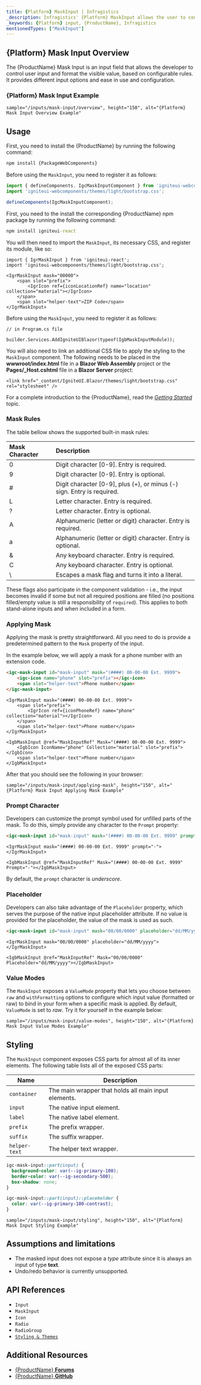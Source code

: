 ```yaml
---
title: {Platform} MaskInput | Infragistics
_description: Infragistics' {Platform} MaskInput allows the user to control input and format the visible value based on configurable mask rules
_keywords: {Platform} input, {ProductName}, Infragistics
mentionedTypes: ["MaskInput"]
---
```


## {Platform} Mask Input Overview

The {ProductName} Mask Input is an input field that allows the developer to control user input and format the visible value, based on configurable rules. It provides different input options and ease in use and configuration.

### {Platform} Mask Input Example

`sample="/inputs/mask-input/overview", height="150", alt="{Platform} Mask Input Overview Example"`

## Usage

<!-- WebComponents -->
First, you need to install the {ProductName} by running the following command:

```cmd
npm install {PackageWebComponents}
```
Before using the `MaskInput`, you need to register it as follows:
<!-- end: WebComponents -->

```ts
import { defineComponents, IgcMaskInputComponent } from 'igniteui-webcomponents';
import 'igniteui-webcomponents/themes/light/bootstrap.css';

defineComponents(IgcMaskInputComponent);
```

<!-- React -->
First, you need to the install the corresponding {ProductName} npm package by running the following command:

```cmd
npm install igniteui-react
```

You will then need to import the `MaskInput`, its necessary CSS, and register its module, like so:
```tsx
import { IgrMaskInput } from 'igniteui-react';
import 'igniteui-webcomponents/themes/light/bootstrap.css';
```
<!-- end: React -->

```tsx
<IgrMaskInput mask="00000">
    <span slot="prefix">
        <IgrIcon ref={iconLocationRef} name="location" collection="material"></IgrIcon>
    </span>
    <span slot="helper-text">ZIP Code</span>
</IgrMaskInput>
```

<!-- Blazor -->
Before using the `MaskInput`, you need to register it as follows:

```razor
// in Program.cs file

builder.Services.AddIgniteUIBlazor(typeof(IgbMaskInputModule));
```

You will also need to link an additional CSS file to apply the styling to the `MaskInput` component. The following needs to be placed in the **wwwroot/index.html** file in a **Blazor Web Assembly** project or the **Pages/_Host.cshtml** file in a **Blazor Server** project:

```razor
<link href="_content/IgniteUI.Blazor/themes/light/bootstrap.css" rel="stylesheet" />
```

<!-- end: Blazor -->

For a complete introduction to the {ProductName}, read the [*Getting Started*](../general-getting-started.md) topic.

### Mask Rules
The table bellow shows the supported built-in mask rules:

| Mask Character | Description |
| :--- | :--- |
| 0 | Digit character [0-9]. Entry is required. |
| 9 | Digit character [0-9]. Entry is optional. |
| # | Digit character [0-9], plus (+), or minus (-) sign. Entry is required. |
| L | Letter character. Entry is required. |
| ? | Letter character. Entry is optional. |
| A | Alphanumeric (letter or digit) character. Entry is required. |
| a | Alphanumeric (letter or digit) character. Entry is optional. |
| & | Any keyboard character. Entry is required. |
| C | Any keyboard character. Entry is optional. |
| \ | Escapes a mask flag and turns it into a literal. |

These flags also participate in the component validation - i.e., the input becomes invalid if some but not all required positions are filled (no positions filled/empty value is still a responsibility of `required`). This applies to both stand-alone inputs and when included in a form.

### Applying Mask

Applying the mask is pretty straightforward. All you need to do is provide a predetermined pattern to the `Mask` property of the input.

In the example below, we will apply a mask for a phone number with an extension code.

```html
<igc-mask-input id="mask-input" mask="(####) 00-00-00 Ext. 9999">
    <igc-icon name="phone" slot="prefix"></igc-icon>
    <span slot="helper-text">Phone number</span>
</igc-mask-input>
```

```tsx
<IgrMaskInput mask="(####) 00-00-00 Ext. 9999">
    <span slot="prefix">
        <IgrIcon ref={iconPhoneRef} name="phone" collection="material"></IgrIcon>
    </span>
    <span slot="helper-text">Phone number</span>
</IgrMaskInput>
```

```razor
<IgbMaskInput @ref="MaskInputRef" Mask="(####) 00-00-00 Ext. 9999">
    <IgbIcon IconName="phone" Collection="material" slot="prefix"></IgbIcon>
    <span slot="helper-text">Phone number</span>
</IgbMaskInput>
```

After that you should see the following in your browser:

`sample="/inputs/mask-input/applying-mask", height="150", alt="{Platform} Mask Input Applying Mask Example"`



### Prompt Character

Developers can customize the prompt symbol used for unfilled parts of the mask. To do this, simply provide any character to the `Prompt` property:

```html
<igc-mask-input id="mask-input" mask="(####) 00-00-00 Ext. 9999" prompt="-"></igc-mask-input>
```

```tsx
<IgrMaskInput mask="(####) 00-00-00 Ext. 9999" prompt="-"></IgrMaskInput>
```

```razor
<IgbMaskInput @ref="MaskInputRef" Mask="(####) 00-00-00 Ext. 9999" Prompt="-"></IgbMaskInput>
```

By default, the `prompt` character is *underscore*.

### Placeholder

Developers can also take advantage of the `Placeholder` property, which serves the purpose of the native input placeholder attribute. If no value is provided for the placeholder, the value of the mask is used as such.

```html
<igc-mask-input id="mask-input" mask="00/00/0000" placeholder="dd/MM/yyyy"></igc-mask-input>
```

```tsx
<IgrMaskInput mask="00/00/0000" placeholder="dd/MM/yyyy"></IgrMaskInput>
```

```razor
<IgbMaskInput @ref="MaskInputRef" Mask="00/00/0000" Placeholder="dd/MM/yyyy"></IgbMaskInput>
```

### Value Modes

The `MaskInput` exposes a `ValueMode` property that lets you choose between `raw` and `withFormatting` options to configure which input value (formatted or raw) to bind in your form when a specific mask is applied. By default, `ValueMode` is set to *raw*. Try it for yourself in the example below:

`sample="/inputs/mask-input/value-modes", height="150", alt="{Platform} Mask Input Value Modes Example"`

## Styling

The `MaskInput` component exposes CSS parts for almost all of its inner elements. The following table lists all of the exposed CSS parts:

|Name|Description|
|--|--|
| `container` | The main wrapper that holds all main input elements. |
| `input` | The native input element. |
| `label` | The native label element. |
| `prefix` | The prefix wrapper. |
| `suffix` | The suffix wrapper. |
| `helper-text` | The helper text wrapper. |

```css
igc-mask-input::part(input) {
  background-color: var(--ig-primary-100);
  border-color: var(--ig-secondary-500);
  box-shadow: none;
}

igc-mask-input::part(input)::placeholder {
  color: var(--ig-primary-100-contrast);
}
```

`sample="/inputs/mask-input/styling", height="150", alt="{Platform} Mask Input Styling Example"`

## Assumptions and limitations

- The masked input does not expose a _type_ attribute since it is always an input of type **text**.
- Undo/redo behavior is currently unsupported.


## API References

- `Input`
- `MaskInput`
- `Icon`
- `Radio`
- `RadioGroup`
- [`Styling & Themes`](../themes/overview.md)


## Additional Resources

* [{ProductName} **Forums**]({ForumsLink})
* [{ProductName} **GitHub**]({GithubLink})